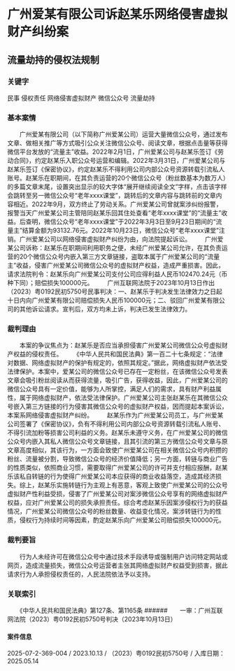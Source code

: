 # 广州爱某有限公司诉赵某乐网络侵害虚拟财产纠纷案
## 流量劫持的侵权法规制
### 关键字
民事 侵权责任 网络侵害虚拟财产 微信公众号 流量劫持
### 基本案情
　　广州爱某有限公司（以下简称广州爱某公司）运营大量微信公众号，通过发布文章、做相关推广等方式吸引公众关注微信公众号、阅读文章，根据点击量等获得微信平台发放的“流量主”收益。2022年2月1日，广州爱某公司与赵某乐签订《劳动合同》，约定赵某乐入职公众号运营和编辑。2022年3月31日，广州爱某公司与赵某乐签订《保密协议》，约定赵某乐不得利用公司内部公众号资源转载引流私人账号。赵某乐在职期间，在其负责运营的20个微信公众号（粉丝数基本为数万人）的多篇文章末尾，设置突出显示的较大字体“展开继续阅读全文”字样，点击该字样会跳转至另一微信公众号“老年xxxx课堂”，跳转后的文章内容与跳转前的文章内容相近。2022年9月，双方终止了劳动关系。广州爱某公司曾就案涉纠纷报警，报警当天广州爱某公司主管陪同赵某乐回其住处查看“老年xxxx课堂”的“流量主”收益。后查明，微信公众号“老年xxxx课堂”于2022年3月3日至9月23日期间的“流量主”结算金额为93132.76元。2022年10月23日，微信公众号“老年xxxx课堂”注销。广州爱某公司以网络侵害虚拟财产纠纷为由，向法院提起诉讼。
　　广州爱某公司诉称：赵某乐在职期间利用职务之便，未经广州爱某公司允许，在其负责运营的20个微信公众号内嵌入第三方文章链接，盗取本属于广州爱某公司的“流量主”收益，侵害广州爱某公司微信公众号的虚拟财产权益，造成严重损害。因此，请求法院判令：赵某乐向广州爱某公司支付公司应得利益人民币102470.24元（币种下同）；赔偿损失100000元。
　　广州互联网法院于2023年10月13日作出（2023）粤0192民初5750号民事判决：一、赵某乐于判决发生法律效力之日起十日内向广州爱某有限公司赔偿损失人民币100000元；二、驳回广州爱某有限公司的其他诉讼请求。宣判后，双方均未上诉，判决已发生法律效力。
### 裁判理由
　　本案的争议焦点为：赵某乐是否应当承担侵害广州爱某公司微信公众号虚拟财产权益的侵权责任。
　　《中华人民共和国民法典》第一百二十七条规定：“法律对数据、网络虚拟财产的保护有规定的，依照其规定。”据此，网络虚拟财产依法受法律保护。本案中，爱某公司的微信公众号已存在一定粉丝，在该微信公众号发表文章会吸引粉丝阅读从而获得流量，吸引广告，获得收益，因此，广州爱某公司的微信公众号具有一定价值，能够为人所掌控，满足人们的需求，具有财产利益属性，属于网络虚拟财产，依法受法律保护。广州爱某公司主张赵某乐在其微信公众号嵌入第三方链接的行为侵害其微信公众号的虚拟财产权益，因而提起本案诉讼，本案系网络侵害虚拟财产纠纷。
　　赵某乐作为广州爱某公司员工，与广州爱某公司签署了《保密协议》，负有不得利用公司内部公众号资源转载引流私人账号、不得引流加粉等损害公司利益的义务。赵某乐未遵守义务，在广州爱某公司的微信公众号内嵌入其私人微信公众号文章链接，且其引流的第三方微信公众号文章与原文章高度相似，其该行为，一方面会致使广州爱某公司在相关微信公众号内积攒的粉丝、流量被分割，导致微信公众号的经济价值降低；另一方面，转链与商业广告的性质类似，依照商业习惯，需要取得广州爱某公司的许可并支付相应报酬，赵某乐该私自转链的行为使得广州爱某公司本应获得的商业收益落空，造成其经济损失。综上，赵某乐实施转链行为主观上有恶意，客观上致使广州爱某公司的公众号虚拟财产性利益受损，侵害了广州爱某公司对案涉微信公众号享有的网络虚拟财产权益，应对广州爱某公司的损失承担责任。综合考虑赵某乐因案涉侵权行为的获益情况，广州爱某公司微信公众号的粉丝数量、收益变化情况，案涉转链行为的性质，侵权行为持续时间等因素，酌定赵某乐向广州爱某公司赔偿损失100000元。
### 裁判要旨
　　行为人未经许可在微信公众号中通过技术手段诱导或强制用户访问特定网站或网页，造成流量损失，微信公众号运营者主张其网络虚拟财产权益受到损害，据此请求行为人承担侵权责任的，人民法院依法予以支持。
### 关联索引
　　《中华人民共和国民法典》第127条、第1165条
######　　一审：广州互联网法院（2023）粤0192民初5750号判决（2023年10月13日）
#### 案件信息
2025-07-2-369-004 / 2023.10.13 / （2023）粤0192民初5750号 / 入库日期：2025.05.14
